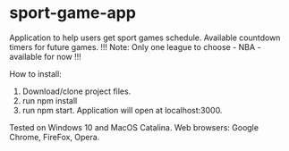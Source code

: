 # sport-game-app

Application to help users get sport games schedule. Available countdown timers for future games.
!!! Note: Only one league to choose - NBA - available for now !!!

How to install:

1. Download/clone project files.
2. run npm install
3. run npm start. Application will open at localhost:3000.

Tested on Windows 10 and MacOS Catalina.
Web browsers: Google Chrome, FireFox, Opera.
